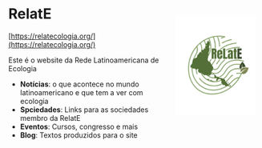 # RelatE <a href="https://labs.ala.org.au/"><img class = "rounded" src="logo_verde.png" align="right" style="margin: 20px 10px 20px 10px;" alt="" height="200"/></a>

[https://relatecologia.org/](https://relatecologia.org/)

Este é o website da Rede Latinoamericana de Ecologia

  *  **Notícias**: o que acontece no mundo latinoamericano e que tem a ver com ecologia
  *  **Spciedades**: Links para as sociedades membro da RelatE
  *  **Eventos**: Cursos, congresso e mais
  *  **Blog**: Textos produzidos para o site

